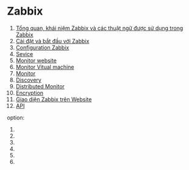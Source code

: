 # Zabbix
1. [Tổng quan, khái niệm Zabbix và các thuật ngữ được sử dụng trong Zabbix](Zabbix/overview.md)
2. [Cài đặt và bắt đầu với Zabbix]()
2. [Configuration Zabbix]()
2. [Sevice]()
2. [Monitor website]()
2. [Monitor Vitual machine]()
2. [Monitor ]()
2. [Discovery]()
2. [Distributed Monitor]()
2. [Encryption]()
2. [Giao diện Zabbix trên Website]()
2. [API]()

option:

1. []()
2. []()
2. []()
2. []()
2. []()
2. []()
